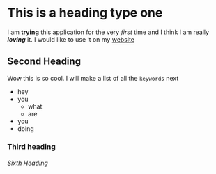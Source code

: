 # This is a heading type one

I am **trying** this application for the very *first* time and I think I am really ***loving*** it. I would like to use it on my [website](www.dharwadkar.com)

## Second Heading

Wow this is so cool. I will make a list of all the `keywords` next

* hey
* you
  * what
  * are
* you
* doing

### Third heading

###### Sixth Heading




